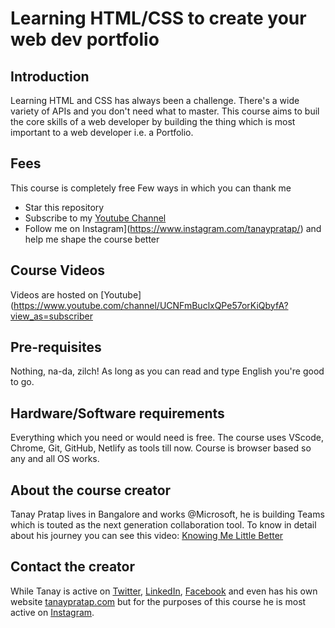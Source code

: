 # Learning HTML/CSS to create your web dev portfolio

## Introduction
Learning HTML and CSS has always been a challenge. There's a wide variety of APIs and you don't need what to master. This course aims to buil the core skills of a web developer by building the thing which is most important to a web developer i.e. a Portfolio.

## Fees
This course is completely free
Few ways in which you can thank me  
  * Star this repository
  * Subscribe to my [Youtube Channel](https://www.youtube.com/channel/UCNFmBuclxQPe57orKiQbyfA?view_as=subscriber?sub_confirmation=1)
  * Follow me on Instagram](https://www.instagram.com/tanaypratap/) and help me shape the course better

## Course Videos 
Videos are hosted on [Youtube](https://www.youtube.com/channel/UCNFmBuclxQPe57orKiQbyfA?view_as=subscriber

## Pre-requisites
Nothing, na-da, zilch! As long as you can read and type English you're good to go.

## Hardware/Software requirements
Everything which you need or would need is free. The course uses VScode, Chrome, Git, GitHub, Netlify as tools till now. Course is browser based so any and all OS works.

## About the course creator
Tanay Pratap lives in Bangalore and works @Microsoft, he is building Teams which is touted as the next generation collaboration tool. To know in detail about his journey you can see this video: [Knowing Me Little Better](https://www.youtube.com/watch?v=_hVzE9UEacI&t=6s)

## Contact the creator
While Tanay is active on 
  [Twitter](https://twitter.com/tanaypratap),
  [LinkedIn](https://www.linkedin.com/in/tpratap/),
  [Facebook](https://www.facebook.com/prataptanay) and
  even has his own website [tanaypratap.com](https://tanaypratap.com)
 but for the purposes of this course he is most active on [Instagram](https://www.instagram.com/tanaypratap/). 

